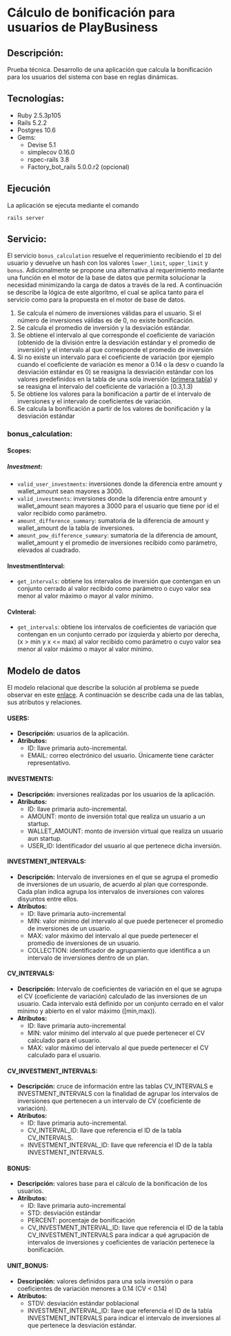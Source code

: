 # Cálculo de bonificación para usuarios de PlayBusiness
## Descripción:
Prueba técnica. Desarrollo de una aplicación que calcula la bonificación para los usuarios del sistema con base en reglas dinámicas.
## Tecnologías:
* Ruby 2.5.3p105
* Rails 5.2.2
* Postgres 10.6
* Gems:
    * Devise 5.1
    * simplecov 0.16.0
    * rspec-rails 3.8
    * Factory_bot_rails 5.0.0.r2 (opcional)
## Ejecución
La aplicación se ejecuta mediante el comando
```
rails server
```
## Servicio:
El servicio `bonus_calculation` resuelve el requerimiento recibiendo el `ID` del usuario y devuelve un hash con los valores `lower_limit`, `upper_limit` y `bonus`. Adicionalmente se propone una alternativa al requerimiento mediante una función en el motor de la base de datos que permita solucionar la necesidad minimizando la carga de datos a través de la red. A continuación se describe la lógica de este algoritmo, el cual se aplica tanto para el servicio como para la propuesta en el motor de base de datos.
1. Se calcula el número de inversiones válidas para el usuario. Si el número de inversiones válidas es de 0, no existe bonificación.
2. Se calcula el promedio de inversión y la desviación estándar.
3. Se obtiene el intervalo al que corresponde el coeficiente de variación (obtenido de la división entre la desviación estándar y el promedio de inversión) y el intervalo al que corresponde el promedio de inversión
4. Si no existe un intervalo para el coeficiente de variación (por ejemplo cuando el coeficiente de variación es menor a 0.14 o la desv o cuando la desviación estándar es 0) se reasigna la desviación estándar con los valores predefinidos en la tabla de una sola inversión ([primera tabla](https://docs.google.com/spreadsheets/d/1xGovhmmAhFAbkWAhlaULOZk5QNJoEceSsS4BAal_S2U/edit)) y se reasigna el intervalo del coeficiente de variación a [0.3,1.3)
5. Se obtiene los valores para la bonificación a partir de el intervalo de inversiones y el intervalo de coeficientes de variación.
6. Se calcula la bonificación a partir de los valores de bonificación y la desviación estándar

### bonus_calculation:
#### Scopes:
##### Investment:
* `valid_user_investments`: inversiones donde la diferencia entre amount y wallet_amount sean mayores a 3000.
* `valid_investments`: inversiones donde la diferencia entre amount y wallet_amount sean mayores a 3000 para el usuario que tiene por id el valor recibido como parámetro.
* `amount_difference_summary`: sumatoria de la diferencia de amount y wallet_amount de la tabla de inversiones.
* `amount_pow_difference_summary`: sumatoria de la diferencia de amount, wallet_amount y el promedio de inversiones recibido como parámetro, elevados al cuadrado.
#### InvestmentInterval:
* `get_intervals`: obtiene los intervalos de inversión que contengan en un conjunto cerrado al valor recibido como parámetro o cuyo valor sea menor al valor máximo o mayor al valor mínimo.
#### CvInteral:
* `get_intervals`: obtiene los intervalos de coeficientes de variación que contengan en un conjunto cerrado por izquierda y abierto por derecha, (x > min y x <= max) al valor recibido como parámetro o cuyo valor sea menor al valor máximo o mayor al valor mínimo.

## Modelo de datos
El modelo relacional que describe la solución al problema se puede observar en este [enlace](https://drive.google.com/file/d/1hKTG_8SAtIJOQH_FTPUcIFsgNN2c1ulm/preview). A continuación se describe cada una de las tablas, sus atributos y relaciones.
#### USERS:
- **Descripción:** usuarios de la aplicación.
- **Atributos:**
  - ID: llave primaria auto-incremental.
  - EMAIL: correo electrónico del usuario. Únicamente tiene carácter representativo.
#### INVESTMENTS:
- **Descripción:** inversiones realizadas por los usuarios de la aplicación.
- **Atributos:**
  - ID: llave primaria auto-incremental.
  - AMOUNT: monto de inversión total que realiza un usuario a un startup.
  - WALLET_AMOUNT: monto de inversión virtual que realiza un usuario aun startup.
  - USER_ID: Identificador del usuario al que pertenece dicha inversión.
#### INVESTMENT_INTERVALS:
- **Descripción:** Intervalo de inversiones en el que se agrupa el promedio de inversiones de un usuario, de acuerdo al plan que corresponde. Cada plan indica agrupa los intervalos de inversiones con valores disyuntos entre ellos.
- **Atributos:**
  - ID: llave primaria auto-incremental
  - MIN: valor mínimo del intervalo al que puede pertenecer el promedio de inversiones de un usuario.
  - MAX: valor máximo del intervalo al que puede pertenecer el promedio de inversiones de un usuario.
  - COLLECTION: identificador de agrupamiento que identifica a un intervalo de inversiones dentro de un plan.
#### CV_INTERVALS:
- **Descripción:** Intervalo de coeficientes de variación en el que se agrupa el CV (coeficiente de variación) calculado de las inversiones de un usuario. Cada intervalo está definido por un conjunto cerrado en el valor mínimo y abierto en el valor máximo ([min,max)).
- **Atributos:**
  - ID: llave primaria auto-incremental
  - MIN: valor mínimo del intervalo al que puede pertenecer el CV calculado para el usuario.
  - MAX: valor máximo del intervalo al que puede pertenecer el CV calculado para el usuario.
#### CV_INVESTMENT_INTERVALS:
- **Descripción:** cruce de información entre las tablas CV_INTERVALS e INVESTMENT_INTERVALS con la finalidad de agrupar los intervalos de inversiones que pertenecen a un intervalo de CV (coeficiente de variación).
- **Atributos:**
  - ID: llave primaria auto-incremental.
  - CV_INTERVAL_ID: llave que referencia el ID de la tabla CV_INTERVALS.
  - INVESTMENT_INTERVAL_ID: llave que referencia el ID de la tabla INVESTMENT_INTERVALS.
#### BONUS:
- **Descripción:** valores base para el cálculo de la bonificación de los usuarios.
- **Atributos:**
  - ID: llave primaria auto-incremental
  - STD: desviación estándar
  - PERCENT: porcentaje de bonificación
  - CV_INVESTMENT_INTERVAL_ID: llave que referencia el ID de la tabla CV_INVESTMENT_INTERVALS para indicar a qué agrupación de intervalos de inversiones y coeficientes de variación pertenece la bonificación.
#### UNIT_BONUS:
- **Descripción:** valores definidos para una sola inversión o para coeficientes de variación menores a 0.14 (CV < 0.14)
- **Atributos:**
  - STDV: desviación estándar poblacional
  - INVESTMENT_INTERVAL_ID: llave que referencia el ID de la tabla INVESTMENT_INTERVALS para indicar el intervalo de inversiones al que pertenece la desviación estándar.

